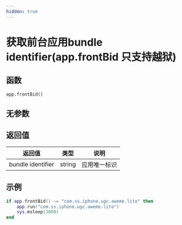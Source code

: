 ```yaml
---
hidden: true
---
```


# 获取前台应用bundle identifier(app.frontBid 只支持越狱)

## 函数

```
app.frontBid()
```

## 无参数

## 返回值

| 返回值               | 类型     | 说明     |
| ----------------- | ------ | ------ |
| bundle identifier | string | 应用唯一标识 |

## 示例

```lua
if app.frontBid() ~= "com.ss.iphone.ugc.aweme.lite" then
    app.run("com.ss.iphone.ugc.aweme.lite")
    sys.msleep(3000)
end
```
